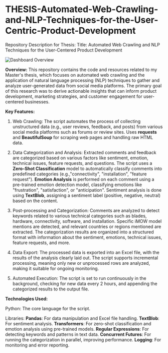 # THESIS-Automated-Web-Crawling-and-NLP-Techniques-for-the-User-Centric-Product-Development
Repository Description for Thesis:
Title: Automated Web Crawling and NLP Techniques for the User-Centered Product Development

![Dashboard Overview](https://github.com/user-attachments/assets/fcdb530d-3808-4fa1-a959-f63969c7a0cf)

**Overview:**
This repository contains the code and resources related to my Master's thesis, which focuses on automated web crawling and the application of natural language processing (NLP) techniques to gather and analyze user-generated data from social media platforms. The primary goal of this research was to derive actionable insights that can inform product development, marketing strategies, and customer engagement for user-centered businesses.

**Key Features:**
1)  Web Crawling:
      The script automates the process of collecting unstructured data (e.g., user reviews, feedback, and posts) from various social media       platforms such as forums or review sites.
      Uses **requests** and **BeautifulSoup** for scraping web pages and handling raw HTML data.

2)  Data Categorization and Analysis:
      Extracted comments and feedback are categorized based on various factors like sentiment, emotion, technical issues, feature                requests, and questions.
      The script uses a **Zero-Shot Classification** model to automatically classify comments into predefined categories
      (e.g.,"connectivity", "installation", "feature request").
      **Emotion Analysis** is performed on each comment using a pre-trained emotion detection model, classifying emotions like                   "frustration", "satisfaction", or "anticipation".
      Sentiment analysis is done using **TextBlob**, assigning a sentiment label (positive, negative, neutral) based on the content.

3)  Post-processing and Categorization:
      Comments are analyzed to detect keywords related to various technical categories such as blades, hardware, connectivity, software,         and installation.
      Specific iMOW model mentions are detected, and relevant countries or regions mentioned are extracted.
      The categorization results are organized into a structured format with information about the sentiment, emotions, technical issues,        feature requests, and more.

4)  Data Export:
      The processed data is exported into an Excel file, with the results of the analysis clearly laid out.
      The script supports incremental processing, meaning only new or unprocessed rows are analyzed, making it suitable for ongoing              monitoring.

5)  Automated Execution:
      The script is set to run continuously in the background, checking for new data every 2 hours, and appending the categorized results        to the output file.

**Technologies Used:**

Python: The core language for the script.

Libraries:
**Pandas**: For data manipulation and Excel file handling.
**TextBlob**: For sentiment analysis.
**Transformers**: For zero-shot classification and emotion analysis using pre-trained models.
**Regular Expressions**: For detecting keywords and patterns in text data.
**Concurrent Futures**: For running the categorization in parallel, improving performance.
**Logging**: For monitoring and error reporting.

